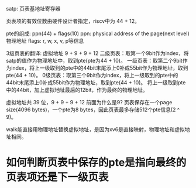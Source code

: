 satp: 页表基地址寄存器

页表项的有效位数由硬件设计者指定，riscv中为 44 + 12。

pte的组成: ppn(44) + flags(10)
ppn: physical address of the page(next level)   物理地址
flags: r, w, x, v, p等信息

3级页表的翻译:
虚拟地址 9 + 9 + 9 + 12
二级页表：取第一个9bit作为index，将satp的值作为物理地址中，取到pte(pte为44 + 10)。
一级页表：取第二个9bit作为index，将上一级取到的pte中的44bit末尾添上0补成55bit作为物理地址，取到pte(44 + 10)。
0级页表：取第三个9bit作为index，将上一级取到的pte中的44bit末尾添上0补成55bit作为物理地址，取到pte(44 + 10)。
将上一级取到pte中的44bit，加上虚拟地址最后的12bit，作为最终的物理地址。

虚拟地址共 39 位，9 + 9 + 9 + 12
前面为什么是9?
页表保存在一个page size(4096 bytes)，一个pte为8 bytes，因此页表最多存储512个pte信息(2 ^ 9)。

walk能直接用物理地址替换虚拟地址，是因为xv6是直接映射，物理地址和虚拟地址相同。

# 如何判断页表中保存的pte是指向最终的页表项还是下一级页表